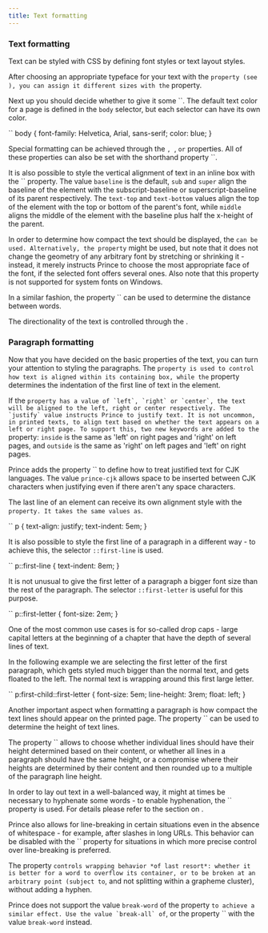 ```yaml
---
title: Text formatting
---
```


### Text formatting

Text can be styled with CSS by defining font styles or text layout styles.

After choosing an appropriate typeface for your text with the `` property (see ), you can assign it different sizes with the `` property.

Next up you should decide whether to give it some ``. The default text color for a page is defined in the `body` selector, but each selector can have its own color.

``
    body {
        font-family: Helvetica, Arial, sans-serif;
        color: blue;
    }

Special formatting can be achieved through the ``, ``, `` or `` properties. All of these properties can also be set with the shorthand property ``.

It is also possible to style the vertical alignment of text in an inline box with the `` property. The value `baseline` is the default, `sub` and `super` align the baseline of the element with the subscript-baseline or superscript-baseline of its parent respectively. The `text-top` and `text-bottom` values align the top of the element with the top or bottom of the parent's font, while `middle` aligns the middle of the element with the baseline plus half the x-height of the parent.

In order to determine how compact the text should be displayed, the `` can be used. Alternatively, the property `` might be used, but note that it does not change the geometry of any arbitrary font by stretching or shrinking it - instead, it merely instructs Prince to choose the most appropriate face of the font, if the selected font offers several ones. Also note that this property is not supported for system fonts on Windows.

In a similar fashion, the property `` can be used to determine the distance between words.

The directionality of the text is controlled through the .

### Paragraph formatting

Now that you have decided on the basic properties of the text, you can turn your attention to styling the paragraphs. The `` property is used to control how text is aligned within its containing box, while the `` property determines the indentation of the first line of text in the element.

If the `` property has a value of `left`, `right` or `center`, the text will be aligned to the left, right or center respectively. The `justify` value instructs Prince to justify text. It is not uncommon, in printed texts, to align text based on whether the text appears on a left or right page. To support this, two new keywords are added to the `` property: `inside` is the same as 'left' on right pages and 'right' on left pages, and `outside` is the same as 'right' on left pages and 'left' on right pages.

Prince adds the property `` to define how to treat justified text for CJK languages. The value `prince-cjk` allows space to be inserted between CJK characters when justifying even if there aren't any space characters.

The last line of an element can receive its own alignment style with the `` property. It takes the same values as ``.

``
    p {
        text-align: justify;
        text-indent: 5em;
    }

It is also possible to style the first line of a paragraph in a different way - to achieve this, the selector `::first-line` is used.

``
    p::first-line {
        text-indent: 8em;
    }

It is not unusual to give the first letter of a paragraph a bigger font size than the rest of the paragraph. The selector `::first-letter` is useful for this purpose.

``
    p::first-letter {
        font-size: 2em;
    }

One of the most common use cases is for so-called drop caps - large capital letters at the beginning of a chapter that have the depth of several lines of text.

In the following example we are selecting the first letter of the first paragraph, which gets styled much bigger than the normal text, and gets floated to the left. The normal text is wrapping around this first large letter.

``
    p:first-child::first-letter {
        font-size: 5em;
        line-height: 3rem;
        float: left;
    }

Another important aspect when formatting a paragraph is how compact the text lines should appear on the printed page. The property `` can be used to determine the height of text lines.

The property `` allows to choose whether individual lines should have their height determined based on their content, or whether all lines in a paragraph should have the same height, or a compromise where their heights are determined by their content and then rounded up to a multiple of the paragraph line height.

In order to lay out text in a well-balanced way, it might at times be necessary to hyphenate some words - to enable hyphenation, the `` property is used. For details please refer to the section on .

Prince also allows for line-breaking in certain situations even in the absence of whitespace - for example, after slashes in long URLs. This behavior can be disabled with the `` property for situations in which more precise control over line-breaking is preferred.

The property `` controls wrapping behavior *of last resort*: whether it is better for a word to overflow its container, or to be broken at an arbitrary point (subject to ``, and not splitting within a grapheme cluster), without adding a hyphen.

Prince does not support the value `break-word` of the property `` to achieve a similar effect. Use the value `break-all` of ``, or the property `` with the value `break-word` instead.
